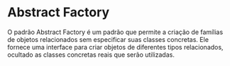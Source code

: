 # Abstract Factory

O padrão Abstract Factory é um padrão que permite a criação de famílias de objetos relacionados sem especificar suas classes concretas. Ele fornece uma interface para criar objetos de diferentes tipos relacionados, ocultado as classes concretas reais que serão utilizadas.

